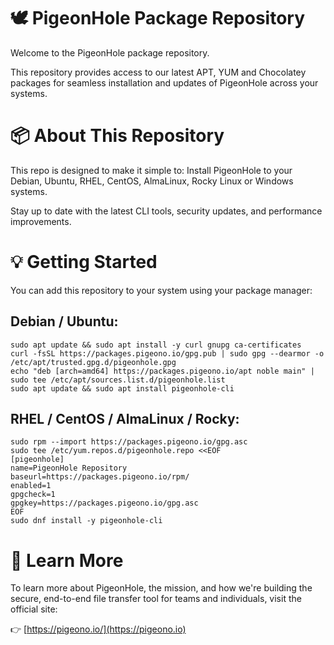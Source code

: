 # 🕊️ PigeonHole Package Repository

Welcome to the PigeonHole package repository.   

This repository provides access to our latest APT, YUM and Chocolatey packages for seamless installation and updates of PigeonHole across your systems.

# 📦 About This Repository

This repo is designed to make it simple to:
Install PigeonHole to your Debian, Ubuntu, RHEL, CentOS, AlmaLinux, Rocky Linux or Windows systems.

Stay up to date with the latest CLI tools, security updates, and performance improvements.


# 💡 Getting Started

You can add this repository to your system using your package manager:
## Debian / Ubuntu:
```
sudo apt update && sudo apt install -y curl gnupg ca-certificates
curl -fsSL https://packages.pigeono.io/gpg.pub | sudo gpg --dearmor -o /etc/apt/trusted.gpg.d/pigeonhole.gpg
echo "deb [arch=amd64] https://packages.pigeono.io/apt noble main" | sudo tee /etc/apt/sources.list.d/pigeonhole.list
sudo apt update && sudo apt install pigeonhole-cli
```


## RHEL / CentOS / AlmaLinux / Rocky:
```
sudo rpm --import https://packages.pigeono.io/gpg.asc
sudo tee /etc/yum.repos.d/pigeonhole.repo <<EOF
[pigeonhole]
name=PigeonHole Repository
baseurl=https://packages.pigeono.io/rpm/
enabled=1
gpgcheck=1
gpgkey=https://packages.pigeono.io/gpg.asc
EOF
sudo dnf install -y pigeonhole-cli
```

# 🧭 Learn More

To learn more about PigeonHole, the mission, and how we're building the secure, end-to-end file transfer tool for teams and individuals, visit the official site:

👉 [https://pigeono.io/](https://pigeono.io)